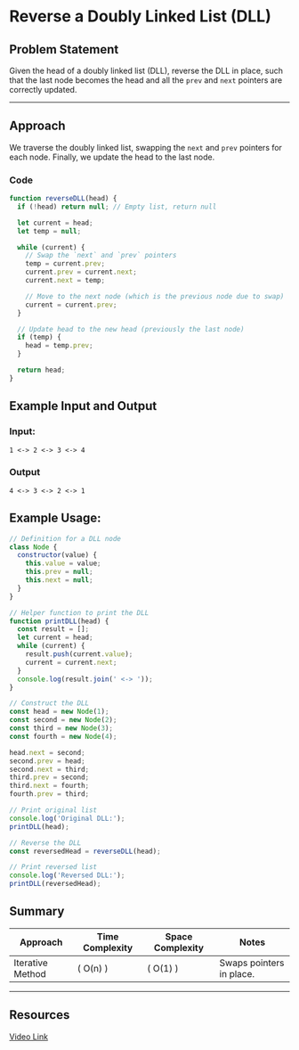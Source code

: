 # Reverse a Doubly Linked List (DLL)

## Problem Statement

Given the head of a doubly linked list (DLL), reverse the DLL in place, such that the last node becomes the head and all the `prev` and `next` pointers are correctly updated.

---

## Approach

We traverse the doubly linked list, swapping the `next` and `prev` pointers for each node. Finally, we update the head to the last node.

### Code

```javascript
function reverseDLL(head) {
  if (!head) return null; // Empty list, return null

  let current = head;
  let temp = null;

  while (current) {
    // Swap the `next` and `prev` pointers
    temp = current.prev;
    current.prev = current.next;
    current.next = temp;

    // Move to the next node (which is the previous node due to swap)
    current = current.prev;
  }

  // Update head to the new head (previously the last node)
  if (temp) {
    head = temp.prev;
  }

  return head;
}
```

## Example Input and Output

### Input:

```text
1 <-> 2 <-> 3 <-> 4
```

### Output

```
4 <-> 3 <-> 2 <-> 1
```

## Example Usage:

```javascript
// Definition for a DLL node
class Node {
  constructor(value) {
    this.value = value;
    this.prev = null;
    this.next = null;
  }
}

// Helper function to print the DLL
function printDLL(head) {
  const result = [];
  let current = head;
  while (current) {
    result.push(current.value);
    current = current.next;
  }
  console.log(result.join(' <-> '));
}

// Construct the DLL
const head = new Node(1);
const second = new Node(2);
const third = new Node(3);
const fourth = new Node(4);

head.next = second;
second.prev = head;
second.next = third;
third.prev = second;
third.next = fourth;
fourth.prev = third;

// Print original list
console.log('Original DLL:');
printDLL(head);

// Reverse the DLL
const reversedHead = reverseDLL(head);

// Print reversed list
console.log('Reversed DLL:');
printDLL(reversedHead);
```

## Summary

| Approach         | Time Complexity | Space Complexity | Notes                    |
| ---------------- | --------------- | ---------------- | ------------------------ |
| Iterative Method | \( O(n) \)      | \( O(1) \)       | Swaps pointers in place. |

---

## Resources

[Video Link](https://www.youtube.com/watch?v=u3WUW2qe6ww&list=PLgUwDviBIf0rAuz8tVcM0AymmhTRsfaLU&index=5&pp=iAQB)
